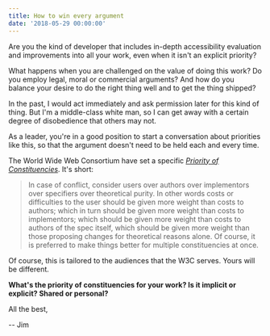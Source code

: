 ```yaml
---
title: How to win every argument
date: '2018-05-29 00:00:00'
---
```


Are you the kind of developer that includes in-depth accessibility evaluation and improvements into all your work, even when it isn't an explicit priority?

What happens when you are challenged on the value of doing this work? Do you employ legal, moral or commercial arguments? And how do you balance your desire to do the right thing well and to get the thing shipped?

In the past, I would act immediately and ask permission later for this kind of thing. But I'm a middle-class white man, so I can get away with a certain degree of disobedience that others may not.

As a leader, you're in a good position to start a conversation about priorities like this, so that the argument doesn't need to be held each and every time.

The World Wide Web Consortium have set a specific [_Priority of Constituencies_](https://dev.w3.org/html5/html-design-principles/#priority-of-constituencies). It's short:

> In case of conflict, consider users over authors over implementors over specifiers over theoretical purity. In other words costs or difficulties to the user should be given more weight than costs to authors; which in turn should be given more weight than costs to implementors; which should be given more weight than costs to authors of the spec itself, which should be given more weight than those proposing changes for theoretical reasons alone. Of course, it is preferred to make things better for multiple constituencies at once.

Of course, this is tailored to the audiences that the W3C serves. Yours will be different.

__What's the priority of constituencies for your work? Is it implicit or explicit? Shared or personal?__

All the best,

-- Jim
